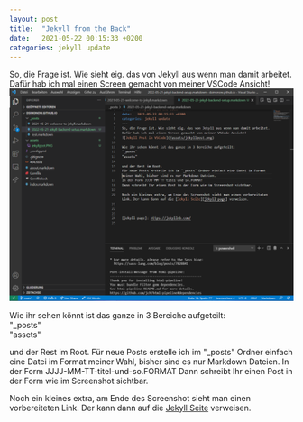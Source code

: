 ```yaml
---
layout: post
title:  "Jekyll from the Back"
date:   2021-05-22 00:15:33 +0200
categories: jekyll update
---
```

So, die Frage ist. Wie sieht eig. das von Jekyll aus wenn man damit arbeitet. 
Dafür hab ich mal einen Screen gemacht von meiner VSCode Ansicht!  
<img src="/assets/jekyllpost.PNG">

Wie ihr sehen könnt ist das ganze in 3 Bereiche aufgeteilt:  
"_posts"  
"assets"  

und der Rest im Root. 
Für neue Posts erstelle ich im "_posts" Ordner einfach eine Datei im Format meiner Wahl, bisher sind es nur Markdown Dateien. 
In der Form JJJJ-MM-TT-titel-und-so.FORMAT 
Dann schreibt Ihr einen Post in der Form wie im Screenshot sichtbar.

Noch ein kleines extra, am Ende des Screenshot sieht man einen vorbereiteten Link. Der kann dann auf die [Jekyll Seite][jekyll-page] verweisen.



[jekyll-page]: https://jekyllrb.com/
